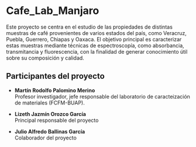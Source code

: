 # Cafe_Lab_Manjaro

Este proyecto se centra en el estudio de las propiedades de distintas muestras de café provenientes de varios estados del país, como Veracruz, Puebla, Guerrero, Chiapas y Oaxaca. El objetivo principal es caracterizar estas muestras mediante técnicas de espectroscopía, como absorbancia, transmitancia y fluorescencia, con la finalidad de generar conocimiento útil sobre su composición y calidad.

## Participantes del proyecto

- **Martín Rodolfo Palomino Merino**  
  Profesor investigador, jefe responsable del laboratorio de caracteización de materiales (FCFM-BUAP).

- **Lizeth Jazmín Orozco García**  
  Principal responsable del proyecto

- **Julio Alfredo Ballinas García**  
  Colaborador del proyecto
